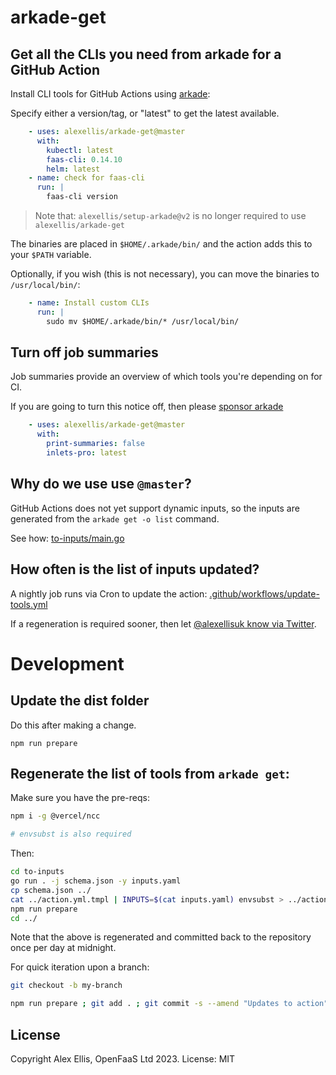 # arkade-get

## Get all the CLIs you need from arkade for a GitHub Action

Install CLI tools for GitHub Actions using [arkade](https://arkade.dev):

Specify either a version/tag, or "latest" to get the latest available.

```yaml
    - uses: alexellis/arkade-get@master
      with:
        kubectl: latest
        faas-cli: 0.14.10
        helm: latest
    - name: check for faas-cli
      run: |
        faas-cli version
```

> Note that: `alexellis/setup-arkade@v2` is no longer required to use `alexellis/arkade-get`

The binaries are placed in `$HOME/.arkade/bin/` and the action adds this to your `$PATH` variable.

Optionally, if you wish (this is not necessary), you can move the binaries to `/usr/local/bin/`:

```yaml
    - name: Install custom CLIs
      run: |
        sudo mv $HOME/.arkade/bin/* /usr/local/bin/
```

## Turn off job summaries

Job summaries provide an overview of which tools you're depending on for CI.

If you are going to turn this notice off, then please [sponsor arkade](https://github.com/sponsors/alexellis)

```yaml
    - uses: alexellis/arkade-get@master
      with:
        print-summaries: false
        inlets-pro: latest
```

## Why do we use use `@master`?

GitHub Actions does not yet support dynamic inputs, so the inputs are generated from the `arkade get -o list` command.

See how: [to-inputs/main.go](https://github.com/alexellis/arkade-get/blob/master/to-inputs/main.go)

## How often is the list of inputs updated?

A nightly job runs via Cron to update the action: [.github/workflows/update-tools.yml](https://github.com/alexellis/arkade-get/blob/master/.github/workflows/update-tools.yml)

If a regeneration is required sooner, then let [@alexellisuk know via Twitter](https://twitter.com/alexellisuk).

# Development

## Update the dist folder

Do this after making a change.

```
npm run prepare
```

## Regenerate the list of tools from `arkade get`:

Make sure you have the pre-reqs:

```bash
npm i -g @vercel/ncc

# envsubst is also required
```

Then:

```bash
cd to-inputs
go run . -j schema.json -y inputs.yaml
cp schema.json ../
cat ../action.yml.tmpl | INPUTS=$(cat inputs.yaml) envsubst > ../action.yml
npm run prepare
cd ../
```

Note that the above is regenerated and committed back to the repository once per day at midnight.

For quick iteration upon a branch:

```bash
git checkout -b my-branch

npm run prepare ; git add . ; git commit -s --amend "Updates to action" ; git push origin my-branch --force
```

## License

Copyright Alex Ellis, OpenFaaS Ltd 2023. License: MIT
